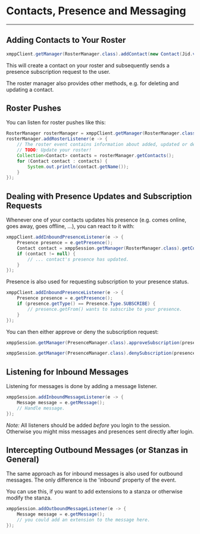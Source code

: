 # Contacts, Presence and Messaging
---

## Adding Contacts to Your Roster

```java
xmppClient.getManager(RosterManager.class).addContact(new Contact(Jid.valueOf("juliet@example.net"), "Juliet"), true, "Hi Juliet, please add me.");
```

This will create a contact on your roster and subsequently sends a presence subscription request to the user.

The roster manager also provides other methods, e.g. for deleting and updating a contact.

## Roster Pushes

You can listen for roster pushes like this:

```java
RosterManager rosterManager = xmppClient.getManager(RosterManager.class);
rosterManager.addRosterListener(e -> {
    // The roster event contains information about added, updated or deleted contacts.
    // TODO: Update your roster!
    Collection<Contact> contacts = rosterManager.getContacts();
    for (Contact contact : contacts) {
        System.out.println(contact.getName());
    }
});
```

## Dealing with Presence Updates and Subscription Requests

Whenever one of your contacts updates his presence (e.g. comes online, goes away, goes offline, ...), you can react to it with:

```java
xmppClient.addInboundPresenceListener(e -> {
    Presence presence = e.getPresence();
    Contact contact = xmppSession.getManager(RosterManager.class).getContact(presence.getFrom());
    if (contact != null) {
        // ... contact's presence has updated.
    }
});
```

Presence is also used for requesting subscription to your presence status.

```java
xmppClient.addInboundPresenceListener(e -> {
    Presence presence = e.getPresence();
    if (presence.getType() == Presence.Type.SUBSCRIBE) {
        // presence.getFrom() wants to subscribe to your presence.
    }
});
```

You can then either approve or deny the subscription request:

```java
xmppSession.getManager(PresenceManager.class).approveSubscription(presence.getFrom());
```

```java
xmppSession.getManager(PresenceManager.class).denySubscription(presence.getFrom());
```

## Listening for Inbound Messages

Listening for messages is done by adding a message listener.

```java
xmppSession.addInboundMessageListener(e -> {
    Message message = e.getMessage();
    // Handle message.
});
```

*Note:* All listeners should be added *before* you login to the session. Otherwise you might miss messages and presences sent directly after login.

## Intercepting Outbound Messages (or Stanzas in General)

The same approach as for inbound messages is also used for outbound messages. The only difference is the 'inbound’ property of the event.

You can use this, if you want to add extensions to a stanza or otherwise modify the stanza.

```java
xmppSession.addOutboundMessageListener(e -> {
    Message message = e.getMessage();
    // you could add an extension to the message here.
});
```
